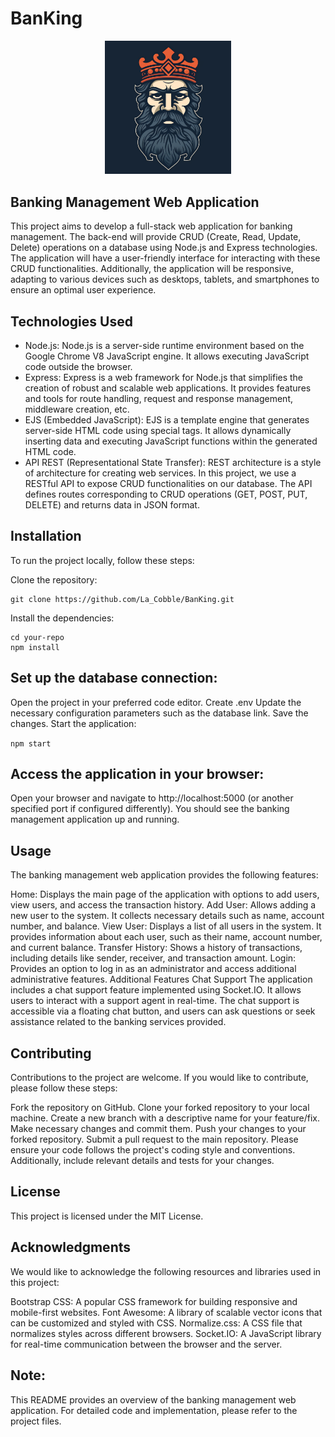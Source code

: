 # BanKing

<p align="center">
<img src="public/IMG/banking.png" width=40% height=40%>
</p>

## Banking Management Web Application

This project aims to develop a full-stack web application for banking management. The back-end will provide CRUD (Create, Read, Update, Delete) operations on a database using Node.js and Express technologies. The application will have a user-friendly interface for interacting with these CRUD functionalities. Additionally, the application will be responsive, adapting to various devices such as desktops, tablets, and smartphones to ensure an optimal user experience.

## Technologies Used

* Node.js: Node.js is a server-side runtime environment based on the Google Chrome V8 JavaScript engine. It allows executing JavaScript code outside the browser.
* Express: Express is a web framework for Node.js that simplifies the creation of robust and scalable web applications. It provides features and tools for route handling, request and response management, middleware creation, etc.
* EJS (Embedded JavaScript): EJS is a template engine that generates server-side HTML code using special tags. It allows dynamically inserting data and executing JavaScript functions within the generated HTML code.
* API REST (Representational State Transfer): REST architecture is a style of architecture for creating web services. In this project, we use a RESTful API to expose CRUD functionalities on our database. The API defines routes corresponding to CRUD operations (GET, POST, PUT, DELETE) and returns data in JSON format.

## Installation
To run the project locally, follow these steps:

Clone the repository:
```
git clone https://github.com/La_Cobble/BanKing.git
```
Install the dependencies:
```
cd your-repo
npm install
```

## Set up the database connection:

Open the project in your preferred code editor.
Create .env
Update the necessary configuration parameters such as the database link.
Save the changes.
Start the application:

```npm start```

## Access the application in your browser:
Open your browser and navigate to http://localhost:5000 (or another specified port if configured differently).
You should see the banking management application up and running.

## Usage
The banking management web application provides the following features:

Home: Displays the main page of the application with options to add users, view users, and access the transaction history.
Add User: Allows adding a new user to the system. It collects necessary details such as name, account number, and balance.
View User: Displays a list of all users in the system. It provides information about each user, such as their name, account number, and current balance.
Transfer History: Shows a history of transactions, including details like sender, receiver, and transaction amount.
Login: Provides an option to log in as an administrator and access additional administrative features.
Additional Features
Chat Support
The application includes a chat support feature implemented using Socket.IO. It allows users to interact with a support agent in real-time. The chat support is accessible via a floating chat button, and users can ask questions or seek assistance related to the banking services provided.

## Contributing
Contributions to the project are welcome. If you would like to contribute, please follow these steps:

Fork the repository on GitHub.
Clone your forked repository to your local machine.
Create a new branch with a descriptive name for your feature/fix.
Make necessary changes and commit them.
Push your changes to your forked repository.
Submit a pull request to the main repository.
Please ensure your code follows the project's coding style and conventions. Additionally, include relevant details and tests for your changes.

## License
This project is licensed under the MIT License.

##  Acknowledgments
We would like to acknowledge the following resources and libraries used in this project:

Bootstrap CSS: A popular CSS framework for building responsive and mobile-first websites.
Font Awesome: A library of scalable vector icons that can be customized and styled with CSS.
Normalize.css: A CSS file that normalizes styles across different browsers.
Socket.IO: A JavaScript library for real-time communication between the browser and the server.

## Note: 
This README provides an overview of the banking management web application. For detailed code and implementation, please refer to the project files.
